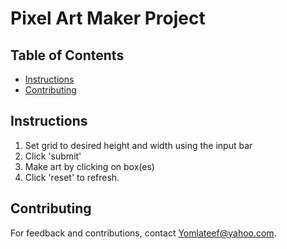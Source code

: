 # Pixel Art Maker Project

## Table of Contents

* [Instructions](#instructions)
* [Contributing](#contributing)

## Instructions

1. Set grid to desired height and width using the input bar
2. Click 'submit'
3. Make art by clicking on box(es)
4. Click 'reset' to refresh.

## Contributing

For feedback and contributions, contact Yomlateef@yahoo.com.